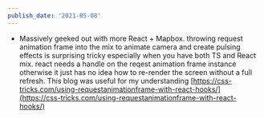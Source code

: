 ```yaml
---
publish_date: '2021-05-08'
---
```


- Massively geeked out with more React + Mapbox. throwing request animation frame into the mix to animate camera and create pulsing effects is surprising tricky especially when you have both TS and React mix. react needs a handle on the reqest animation frame instance otherwise it just has no idea how to re-render the screen without a full refresh. This blog was useful for my understanding [https://css-tricks.com/using-requestanimationframe-with-react-hooks/](https://css-tricks.com/using-requestanimationframe-with-react-hooks/)
